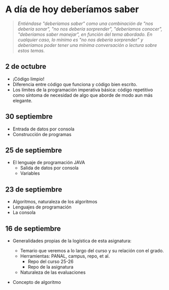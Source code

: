 # A día de hoy deberíamos saber

> *Entiéndase "deberíamos saber" como una combinación de "nos debería sonar", "no nos debería sorprender", "deberíamos conocer", "deberíamos saber manejar", en función del tema abordado. En cualquier caso, lo mínimo es "no nos debería sorprender" y deberíamos poder tener una mínima conversación o lectura sobre estos temas.*

## 2 de octubre

- ¡Código limpio!
- Diferencia entre código que funciona y código bien escrito.
- Los límites de la programación imperativa básica: código repetitivo como síntoma de necesidad de algo que aborde de modo aun más elegante.

## 30 septiembre

- Entrada de datos por consola
- Construcción de programas

## 25 de septiembre

- El lenguaje de programación JAVA
  - Salida de datos por consola
  - Variables

## 23 de septiembre

- Algoritmos, naturaleza de los algoritmos
- Lenguajes de programación
- La consola

## 16 de septiembre

- Generalidades propias de la logística de esta asignatura:
  - Temario que veremos a lo largo del curso y su relación con el grado.
  - Herramientas: PANAL, campus, repo, et al.
    - Repo del curso 25-26
    - Repo de la asignatura
  - Naturaleza de las evaluaciones

- Concepto de algoritmo
